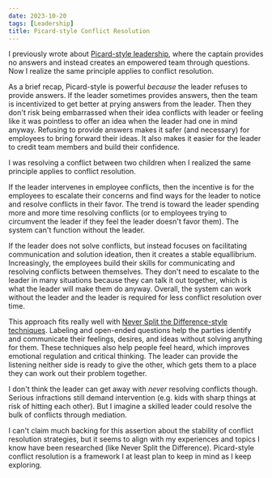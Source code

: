 ```yaml
---
date: 2023-10-20
tags: [Leadership]
title: Picard-style Conflict Resolution
---
```


I previously wrote about [Picard-style leadership](../posts/2023/2023-07-21-Picard-style-leadership.md), where the captain provides no answers and instead creates an empowered team through questions.
Now I realize the same principle applies to conflict resolution.
<!--more-->

As a brief recap, Picard-style is powerful *because* the leader refuses to provide answers. 
If the leader sometimes provides answers, then the team is incentivized to get better at prying answers from the leader.
Then they don't risk being embarrassed when their idea conflicts with leader or feeling like it was pointless to offer
an idea when the leader had one in mind anyway.
Refusing to provide answers makes it safer (and necessary) for employees to bring forward their ideas.
It also makes it easier for the leader to credit team members and build their confidence.

I was resolving a conflict between two children when I realized the same principle applies to conflict resolution.

If the leader intervenes in employee conflicts, then the incentive is for the employees to escalate their concerns
and find ways for the leader to notice and resolve conflicts in their favor. The trend is toward the leader
spending more and more time resolving conflicts (or to employees trying to circumvent the leader if they feel the leader doesn't favor them).
The system can't function without the leader.

If the leader does not solve conflicts, but instead focuses on facilitating communication and solution ideation, then it creates a stable equallibrium.
Increasingly, the employees build their skills for communicating and resolving conflicts between themselves.
They don't need to escalate to the leader in many situations because they can talk it out together, which is what the leader will make 
them do anyway. Overall, the system can work without the leader and the leader is required for less conflict resolution over time.

This approach fits really well with [Never Split the Difference-style techniques](../posts/2023/2023-09-04-Never-split-the-difference.md).
Labeling and open-ended questions help the parties identify and communicate their feelings, desires, and ideas without solving anything for them.
These techniques also help people feel heard, which improves emotional regulation and critical thinking.
The leader can provide the listening neither side is ready to give the other, which gets them to a place they can work out their problem together.

I don't think the leader can get away with *never* resolving conflicts though. Serious infractions still demand intervention (e.g. kids with sharp things at risk of hitting each other). But I imagine a skilled leader could resolve the bulk of conflicts through mediation. 

I can't claim much backing for this assertion about the stability of conflict resolution strategies, but it seems to align with my experiences and topics I know have been researched (like Never Split the Difference). Picard-style conflict resolution is a framework I at least plan to keep in mind as I keep exploring.